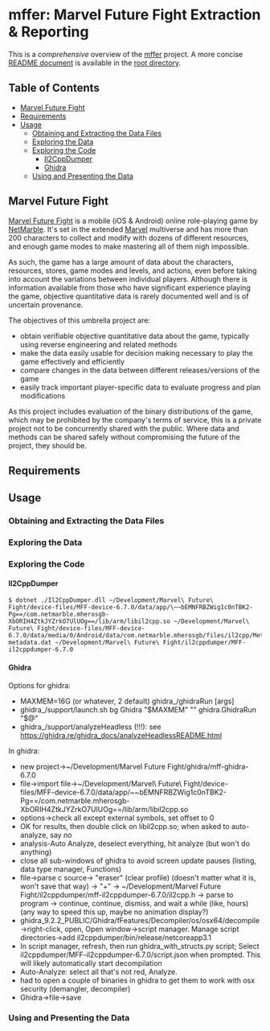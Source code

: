 # mffer: Marvel Future Fight Extraction & Reporting

This is a _comprehensive_ overview of the [mffer](https://github.com/therealchjones/mffer) project. A more concise [README document](../README.md) is available in the [root directory](../).

## Table of Contents

-   [Marvel Future Fight](#marvel-future-fight)
-   [Requirements](#requirements)
-   [Usage](#usage)
    -   [Obtaining and Extracting the Data Files](#obtaining-and-extracting-the-data-files)
    -   [Exploring the Data](#exploring-the-data)
    -   [Exploring the Code](#exploring-the-code)
        -   [Il2CppDumper](#il2cppdumper)
        -   [Ghidra](#ghidra)
    -   [Using and Presenting the Data](#using-and-presenting-the-data)

## Marvel Future Fight

[Marvel Future Fight](http://www.marvelfuturefight.com/) is a mobile (iOS & Android) online role-playing game by [NetMarble](https://company.netmarble.com/). It's set in the extended [Marvel](https://www.marvel.com/) multiverse and has more than 200 characters to collect and modify with dozens of different resources, and enough game modes to make mastering all of them nigh impossible.

As such, the game has a large amount of data about the characters, resources, stores, game modes and levels, and actions, even before taking into account the variations between individual players. Although there is information available from those who have significant experience playing the game, objective quantitative data is rarely documented well and is of uncertain provenance.

The objectives of this umbrella project are:

-   obtain verifiable objective quantitative data about the game, typically using reverse engineering and related methods
-   make the data easily usable for decision making necessary to play the game effectively and efficiently
-   compare changes in the data between different releases/versions of the game
-   easily track important player-specific data to evaluate progress and plan modifications

As this project includes evaluation of the binary distributions of the game, which may be prohibited by the company's terms of service, this is a private project not to be concurrently shared with the public. Where data and methods can be shared safely without compromising the future of the project, they should be.

## Requirements

## Usage

### Obtaining and Extracting the Data Files

### Exploring the Data

### Exploring the Code

#### Il2CppDumper

    $ dotnet ./Il2CppDumper.dll ~/Development/Marvel\ Future\ Fight/device-files/MFF-device-6.7.0/data/app/\~~bEMNFRBZWig1c0nTBK2-Pg==/com.netmarble.mherosgb-XbORIH4ZtkJYZrkO7UlUOg==/lib/arm/libil2cpp.so ~/Development/Marvel\ Future\ Fight/device-files/MFF-device-6.7.0/data/media/0/Android/data/com.netmarble.mherosgb/files/il2cpp/Metadata/global-metadata.dat ~/Development/Marvel\ Future\ Fight/il2cppdumper/MFF-il2cppdumper-6.7.0

#### Ghidra

Options for ghidra:

-   MAXMEM=16G (or whatever, 2 default) ghidra\_<version>/ghidraRun [args]
-   ghidra\_<version>/support/launch.sh bg Ghidra "$MAXMEM" "" ghidra.GhidraRun "$@"
-   ghidra\_<version>/support/analyzeHeadless (!!!): see https://ghidra.re/ghidra_docs/analyzeHeadlessREADME.html

In ghidra:

-   new project->~/Development/Marvel Future Fight/ghidra/mff-ghidra-6.7.0
-   file->import file->~/Development/Marvel\ Future\ Fight/device-files/MFF-device-6.7.0/data/app/\~~bEMNFRBZWig1c0nTBK2-Pg==/com.netmarble.mherosgb-XbORIH4ZtkJYZrkO7UlUOg==/lib/arm/libil2cpp.so
-   options->check all except external symbols, set offset to 0
-   OK for results, then double click on libil2cpp.so; when asked to auto-analyze, say no
-   analysis-Auto Analyze, deselect everything, hit analyze (but won't do anything)
-   close all sub-windows of ghidra to avoid screen update pauses (listing, data type manager, Functions)
-   file->parse c source-> "eraser" (clear profile) (doesn't matter what it is, won't save that way) -> "+" -> ~/Development/Marvel Future Fight/il2cppdumper/mff-il2cppdumper-6.7.0/il2cpp.h -> parse to program -> continue, continue, dismiss, and wait a while (like, hours) (any way to speed this up, maybe no animation display?)
-   ghidra_9.2.2_PUBLIC/Ghidra/fFeatures/Decompiler/os/osx64/decompile->right-click, open, Open
    window->script manager. Manage script directories->add il2cppdumper/bin/release/netcoreapp3.1
-   In script manager, refresh, then run ghidra_with_structs.py script; Select il2cppdumper/MFF-il2cppdumper-6.7.0/script.json when prompted. This will likely automatically start decompilation
-   Auto-Analyze: select all that's not red, Analyze.
-   had to open a couple of binaries in ghidra to get them to work with osx security (demangler, decompiler)
-   Ghidra->file->save

### Using and Presenting the Data
